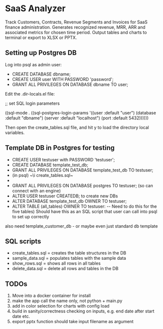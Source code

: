 # SaaS Analyzer

Track Customers, Contracts, Revenue Segments and Invoices for SaaS finance administration. Generates recognized revenue, MRR, ARR and associated metrics for chosen time period. Output tables and charts to terminal or export to XLSX or PPTX.

## Setting up Postgres DB

Log into psql as admin user:

- CREATE DATABASE dbname;
- CREATE USER user WITH PASSWORD 'password';
- GRANT ALL PRIVILEGES ON DATABASE dbname TO user;

Edit the .dir-locals.el file:

;; set SQL login parameters

((sql-mode . ((sql-postgres-login-params 
  '((user :default "user")
    (database :default "dbname")
    (server :default "localhost")
    (port :default 5432))))))
	
Then open the create_tables.sql file, and hit y to load the directory local variables.

## Template DB in Postgres for testing

- CREATE USER testuser with PASSWORD 'testuser';
- CREATE DATABASE template_test_db;
- GRANT ALL PRIVILEGES ON DATABASE template_test_db TO testuser;
- (in psql) ~\i create_tables.sql~
- 
- GRANT ALL PRIVILEGES ON DATABASE postgres TO testuser; (so can connect with an engine)
- ALTER USER testuser CREATEDB; to create new DBs
- ALTER DATABASE template_test_db OWNER TO testuser;
- ALTER TABLE (all_tables) OWNER TO testuser: -- Need to do this for the five tables)
Should have this as an SQL script that user can call into psql to set up correctly

also need template_customer_db - or maybe even just standard db template

## SQL scripts

- create_tables.sql = creates the table structures in the DB
- sample_data.sql = populates tables with the sample data
- show_rows.sql = shows all rows in all tables
- delete_data.sql = delete all rows and tables in the DB

## TODOs

1. Move into a docker container for install
2. make the app call the name only, not python + main.py
3. add in color selection for charts with config load
4. build in sanity/correctness checking on inputs, e.g. end date after start date etc.
5. export pptx function should take input filename as argument
